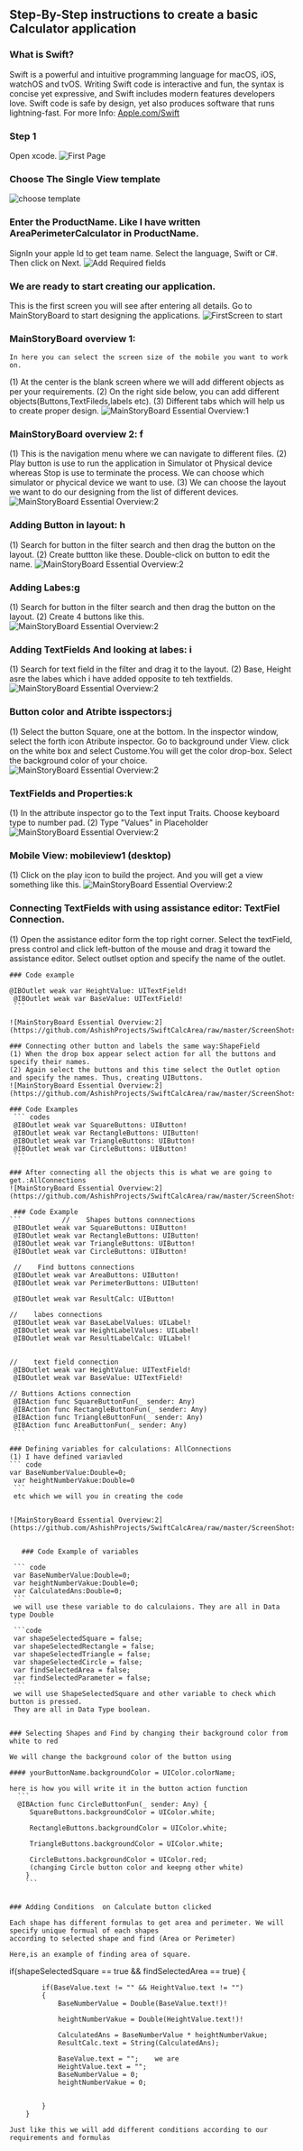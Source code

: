 ## Step-By-Step instructions to create a basic Calculator application

### What is Swift?
Swift is a powerful and intuitive programming language for macOS, iOS, watchOS and tvOS.
Writing Swift code is interactive and fun, the syntax is concise yet expressive, and 
Swift includes modern features developers love. 
Swift code is safe by design, yet also produces software that runs lightning-fast.
For more Info: [Apple.com/Swift](https://developer.apple.com/swift/) 

### Step 1
Open xcode.
![First Page](https://github.com/AshishProjects/SwiftAreaPerimeterCalculator/raw/master/ScreenShots/1.png)

### Choose The Single View template
![choose template](https://github.com/AshishProjects/SwiftCalcArea/raw/master/ScreenShots/2.png)

### Enter the ProductName. Like I have written AreaPerimeterCalculator in ProductName. 
SignIn your apple Id to get team name. Select the language, Swift or C#. Then click on Next.
![Add Required fields](https://github.com/AshishProjects/SwiftCalcArea/raw/master/ScreenShots/3.png)

###  We are ready to start creating our application.
This is the first screen you will see after entering all details. Go to MainStoryBoard to start designing the applications.
![FirstScreen to start](https://github.com/AshishProjects/SwiftCalcArea/raw/master/ScreenShots/4.png)

### MainStoryBoard overview 1: 
    In here you can select the screen size of the mobile you want to work on. 
(1) At the center is the blank screen where we will add different objects as per your
    requirements.
(2) On the right side below, you can add different objects(Buttons,TextFileds,labels etc). 
(3) Different tabs which will help us to create proper design.
![MainStoryBoard Essential Overview:1](https://github.com/AshishProjects/SwiftCalcArea/raw/master/ScreenShots/4.png)

### MainStoryBoard overview 2: f
(1) This is the navigation menu where we can navigate to different files.
(2) Play button is use to run the application in Simulator ot Physical device whereas Stop is use to terminate the 
    process.
    We can choose which simulator or phycical device we want to use.
(3) We can choose the layout we want to do our designing from the list of different devices.    
![MainStoryBoard Essential Overview:2](https://github.com/AshishProjects/SwiftCalcArea/raw/master/ScreenShots/4.png)

### Adding Button in layout: h
(1) Search for button in the filter search and then drag the button on the layout.
(2) Create buttton like these. Double-click on button to edit the name.
![MainStoryBoard Essential Overview:2](https://github.com/AshishProjects/SwiftCalcArea/raw/master/ScreenShots/4.png)

### Adding Labes:g
(1) Search for button in the filter search and then drag the button on the layout.
(2) Create 4 buttons like this.
![MainStoryBoard Essential Overview:2](https://github.com/AshishProjects/SwiftCalcArea/raw/master/ScreenShots/4.png)

### Adding TextFields And looking at labes: i
(1) Search for text field in the filter and drag it to the layout.
(2) Base, Height asre the labes which i have added opposite to teh textfields.
![MainStoryBoard Essential Overview:2](https://github.com/AshishProjects/SwiftCalcArea/raw/master/ScreenShots/4.png)

### Button color and Atribte isspectors:j
(1)  Select the button Square, one at the bottom. In the inspector window, select the forth icon Atribute inspector. Go to          background under View.
     click on the white box and select Custome.You will get the color drop-box. Select the background color
     of your choice.
![MainStoryBoard Essential Overview:2](https://github.com/AshishProjects/SwiftCalcArea/raw/master/ScreenShots/4.png)

### TextFields and Properties:k
(1) In the attribute inspector go to the Text input Traits. Choose keyboard type to number pad.
(2) Type "Values" in Placeholder 
![MainStoryBoard Essential Overview:2](https://github.com/AshishProjects/SwiftCalcArea/raw/master/ScreenShots/4.png)

### Mobile View: mobileview1 (desktop)
(1) Click on the play icon to build the project. And you will get a view something like this.
![MainStoryBoard Essential Overview:2](https://github.com/AshishProjects/SwiftCalcArea/raw/master/ScreenShots/4.png)

### Connecting TextFields with using assistance editor: TextFiel Connection.
(1) Open the assistance editor form the top right corner. Select the textField, press control and click left-button of the mouse and drag it toward the assistance editor. Select outlset option and specify the name of the outlet. 
     
    ### Code example
      
   ``` Code
   @IBOutlet weak var HeightValue: UITextField!
    @IBOutlet weak var BaseValue: UITextField!
    ```
         
![MainStoryBoard Essential Overview:2](https://github.com/AshishProjects/SwiftCalcArea/raw/master/ScreenShots/4.png)

### Connecting other button and labels the same way:ShapeField
(1) When the drop box appear select action for all the buttons and specify their names.
(2) Again select the buttons and this time select the Outlet option and specify the names. Thus, creating UIButtons.
![MainStoryBoard Essential Overview:2](https://github.com/AshishProjects/SwiftCalcArea/raw/master/ScreenShots/4.png)

   ### Code Examples
    ``` codes
    @IBOutlet weak var SquareButtons: UIButton!
    @IBOutlet weak var RectangleButtons: UIButton!
    @IBOutlet weak var TriangleButtons: UIButton!
    @IBOutlet weak var CircleButtons: UIButton!
    ```

### After connecting all the objects this is what we are going to get.:AllConnections
![MainStoryBoard Essential Overview:2](https://github.com/AshishProjects/SwiftCalcArea/raw/master/ScreenShots/4.png)

    ### Code Example
   ```          //    Shapes buttons connnections
    @IBOutlet weak var SquareButtons: UIButton!
    @IBOutlet weak var RectangleButtons: UIButton!
    @IBOutlet weak var TriangleButtons: UIButton!
    @IBOutlet weak var CircleButtons: UIButton!
    
    //    Find buttons connections
    @IBOutlet weak var AreaButtons: UIButton!
    @IBOutlet weak var PerimeterButtons: UIButton!
    
    @IBOutlet weak var ResultCalc: UIButton!
    
//    labes connections
    @IBOutlet weak var BaseLabelValues: UILabel!
    @IBOutlet weak var HeightLabelValues: UILabel!
    @IBOutlet weak var ResultLabelCalc: UILabel!
    
    
//    text field connection
    @IBOutlet weak var HeightValue: UITextField!
    @IBOutlet weak var BaseValue: UITextField!
    
 // Buttions Actions connection
    @IBAction func SquareButtonFun(_ sender: Any)
    @IBAction func RectangleButtonFun(_ sender: Any)
    @IBAction func TriangleButtonFun(_ sender: Any) 
    @IBAction func AreaButtonFun(_ sender: Any)
    ```
    
### Defining variables for calculations: AllConnections
(1) I have defined variavled 
  ``` code 
  var BaseNumberValue:Double=0;
    var heightNumberVakue:Double=0 
    ```
    etc which we will you in creating the code
    
    
![MainStoryBoard Essential Overview:2](https://github.com/AshishProjects/SwiftCalcArea/raw/master/ScreenShots/4.png)


      ### Code Example of variables
         
    ``` code
    var BaseNumberValue:Double=0;
    var heightNumberVakue:Double=0;
    var CalculatedAns:Double=0;
    ```
    we will use these variable to do calculaions. They are all in Data type Double
    
    ```code
    var shapeSelectedSquare = false;
    var shapeSelectedRectangle = false;
    var shapeSelectedTriangle = false;
    var shapeSelectedCircle = false;
    var findSelectedArea = false;
    var findSelectedParameter = false;
    ```
    we will use ShapeSelectedSquare and other variable to check which button is pressed.
    They are all in Data Type boolean.
   

### Selecting Shapes and Find by changing their background color from white to red
   
   We will change the background color of the button using
   
   #### yourButtonName.backgroundColor = UIColor.colorName;
   
   here is how you will write it in the button action function
     ```
     @IBAction func CircleButtonFun(_ sender: Any) {
        SquareButtons.backgroundColor = UIColor.white;
        
        RectangleButtons.backgroundColor = UIColor.white;
        
        TriangleButtons.backgroundColor = UIColor.white;
        
        CircleButtons.backgroundColor = UIColor.red;
        (changing Circle button color and keepng other white)
       }
       ```
       

### Adding Conditions  on Calculate button clicked
  
  Each shape has different formulas to get area and perimeter. We will specify unique formual of each shapes
  according to selected shape and find (Area or Perimeter)
  
  Here,is an example of finding area of square.
  ```
  if(shapeSelectedSquare == true && findSelectedArea == true)
        {
            
            if(BaseValue.text != "" && HeightValue.text != "")
            {
                BaseNumberValue = Double(BaseValue.text!)!
                
                heightNumberVakue = Double(HeightValue.text!)!
                
                CalculatedAns = BaseNumberValue * heightNumberVakue;
                ResultCalc.text = String(CalculatedAns);
                
                BaseValue.text = "";    we are 
                HeightValue.text = "";
                BaseNumberValue = 0;
                heightNumberVakue = 0;
                
                
            }
        }
  ```
  Just like this we will add different conditions according to our requirements and formulas 
  


